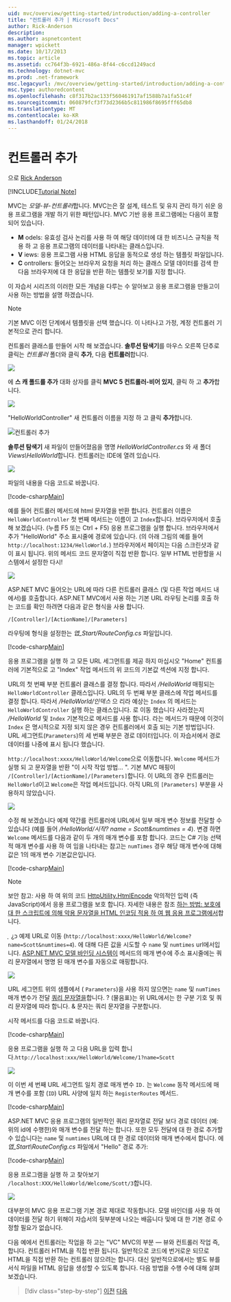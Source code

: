 ```yaml
---
uid: mvc/overview/getting-started/introduction/adding-a-controller
title: "컨트롤러 추가 | Microsoft Docs"
author: Rick-Anderson
description: 
ms.author: aspnetcontent
manager: wpickett
ms.date: 10/17/2013
ms.topic: article
ms.assetid: cc764f3b-6921-486a-8f44-c6ccd1249acd
ms.technology: dotnet-mvc
ms.prod: .net-framework
msc.legacyurl: /mvc/overview/getting-started/introduction/adding-a-controller
msc.type: authoredcontent
ms.openlocfilehash: c8f317b2ac133f560461917af1588b7a1fa51c4f
ms.sourcegitcommit: 060879fcf3f73d2366b5c811986f8695fff65db8
ms.translationtype: MT
ms.contentlocale: ko-KR
ms.lasthandoff: 01/24/2018
---
```

<a name="adding-a-controller"></a>컨트롤러 추가
====================
으로 [Rick Anderson](https://github.com/Rick-Anderson)

[!INCLUDE[Tutorial Note](sample/code-location.md)]

MVC는 *모델-뷰-컨트롤러*합니다. MVC는은 잘 설계, 테스트 및 유지 관리 하기 쉬운 응용 프로그램을 개발 하기 위한 패턴입니다. MVC 기반 응용 프로그램에는 다음이 포함 되어 있습니다.

- **M** odels: 유효성 검사 논리를 사용 하 여 해당 데이터에 대 한 비즈니스 규칙을 적용 하 고 응용 프로그램의 데이터를 나타내는 클래스입니다.
- **V** iews: 응용 프로그램 사용 HTML 응답을 동적으로 생성 하는 템플릿 파일입니다.
- **C** ontrollers: 들어오는 브라우저 요청을 처리 하는 클래스 모델 데이터를 검색 한 다음 브라우저에 대 한 응답을 반환 하는 템플릿 보기를 지정 합니다.

이 자습서 시리즈의 이러한 모든 개념을 다루는 수 알아보고 응용 프로그램을 만들고이 사용 하는 방법을 설명 하겠습니다.

> [!NOTE]
> 기본 MVC 이전 단계에서 템플릿을 선택 했습니다. 이 나타나고 가정, 계정 컨트롤러 기본적으로 관리 합니다.

컨트롤러 클래스를 만들어 시작 해 보겠습니다. **솔루션 탐색기**를 마우스 오른쪽 단추로 클릭는 *컨트롤러* 폴더와 클릭 **추가**, 다음 **컨트롤러**합니다.


![](adding-a-controller/_static/image1.png)

에 **스 캐 폴드를 추가** 대화 상자를 클릭 **MVC 5 컨트롤러-비어 있지**, 클릭 하 고 **추가**합니다.

![](adding-a-controller/_static/image2.png)  
 

"HelloWorldController" 새 컨트롤러 이름을 지정 하 고 클릭 **추가**합니다.

![컨트롤러 추가](adding-a-controller/_static/image3.png)

**솔루션 탐색기** 새 파일이 만들어졌음을 명명 *HelloWorldController.cs* 와 새 폴더 *Views\HelloWorld*합니다. 컨트롤러는 IDE에 열려 있습니다.

![](adding-a-controller/_static/image4.png)

파일의 내용을 다음 코드로 바꿉니다.

[!code-csharp[Main](adding-a-controller/samples/sample1.cs)]

예를 들어 컨트롤러 메서드에 html 문자열을 반환 합니다. 컨트롤러 이름은 `HelloWorldController` 첫 번째 메서드는 이름이 고 `Index`합니다. 브라우저에서 호출 해 보겠습니다. (누름 F5 또는 Ctrl + F5) 응용 프로그램을 실행 합니다. 브라우저에서 추가 &quot;HelloWorld&quot; 주소 표시줄에 경로에 있습니다. (의 아래 그림의 예를 들어 `http://localhost:1234/HelloWorld.`) 브라우저에서 페이지는 다음 스크린샷과 같이 표시 됩니다. 위의 메서드 코드 문자열이 직접 반환 합니다. 일부 HTML 반환할을 시스템에서 설정한 다시!

![](adding-a-controller/_static/image5.png)

ASP.NET MVC 들어오는 URL에 따라 다른 컨트롤러 클래스 (및 다른 작업 메서드 내에서)를 호출합니다. ASP.NET MVC에서 사용 하는 기본 URL 라우팅 논리를 호출 하는 코드를 확인 하려면 다음과 같은 형식을 사용 합니다.

`/[Controller]/[ActionName]/[Parameters]`

라우팅에 형식을 설정한는 *앱\_Start/RouteConfig.cs* 파일입니다.

[!code-csharp[Main](adding-a-controller/samples/sample2.cs?highlight=7-8)]

응용 프로그램을 실행 하 고 모든 URL 세그먼트를 제공 하지 마십시오 "Home" 컨트롤러에 기본적으로 고 "Index" 작업 메서드의 위 코드의 기본값 섹션에 지정 합니다.

URL의 첫 번째 부분 컨트롤러 클래스를 결정 합니다. 따라서 */HelloWorld* 매핑되는 `HelloWorldController` 클래스입니다. URL의 두 번째 부분 클래스에 작업 메서드를 결정 합니다. 따라서 */HelloWorld/인덱스* 으 리라 예상는 `Index` 의 메서드는 `HelloWorldController` 실행 하는 클래스입니다. 로 이동 했습니다 사라졌는지 */HelloWorld* 및 `Index` 기본적으로 메서드를 사용 합니다. 라는 메서드가 때문에 이것이 `Index` 은 명시적으로 지정 되지 않은 경우 컨트롤러에서 호출 되는 기본 방법입니다. URL 세그먼트(`Parameters`)의 세 번째 부분은 경로 데이터입니다. 이 자습서에서 경로 데이터를 나중에 표시 됩니다 했습니다.

`http://localhost:xxxx/HelloWorld/Welcome`으로 이동합니다. `Welcome` 메서드가 실행 되 고 문자열을 반환 &quot;이 시작 작업 방법... &quot;. 기본 MVC 매핑이 `/[Controller]/[ActionName]/[Parameters]`합니다. 이 URL의 경우 컨트롤러는 `HelloWorld`이고 `Welcome`은 작업 메서드입니다. 아직 URL의 `[Parameters]` 부분을 사용하지 않았습니다.

![](adding-a-controller/_static/image6.png)

수정 해 보겠습니다 예제 약간를 컨트롤러에 URL에서 일부 매개 변수 정보를 전달할 수 있습니다 (예를 들어 */HelloWorld/시작? name = Scott&amp;numtimes = 4*). 변경 하면 `Welcome` 메서드를 다음과 같이 두 개의 매개 변수를 포함 합니다. 코드는 C# 기능 선택적 매개 변수를 사용 하 여 임을 나타내는 참고는 `numTimes` 경우 해당 매개 변수에 대해 값은 1의 매개 변수 기본값은입니다.

[!code-csharp[Main](adding-a-controller/samples/sample3.cs)]

> [!NOTE]
> 보안 참고: 사용 하 여 위의 코드 [HttpUtility.HtmlEncode](https://msdn.microsoft.com/library/ee360286(v=vs.110).aspx) 악의적인 입력 (즉 JavaScript)에서 응용 프로그램을 보호 합니다. 자세한 내용은 참조 [하는 방법: 보호에 대 한 스크립트에 의해 악용 문자열을 HTML 인코딩 적용 하 여 웹 응용 프로그램에서](https://msdn.microsoft.com/library/a2a4yykt(v=vs.100).aspx)합니다.


 ְ ְ ¿כ 예제 URL로 이동 (`http://localhost:xxxx/HelloWorld/Welcome?name=Scott&numtimes=4`). 에 대해 다른 값을 시도할 수 `name` 및 `numtimes` url에서입니다. [ASP.NET MVC 모델 바인딩 시스템이](http://odetocode.com/Blogs/scott/archive/2009/04/27/6-tips-for-asp-net-mvc-model-binding.aspx) 메서드의 매개 변수에 주소 표시줄에는 쿼리 문자열에서 명명 된 매개 변수를 자동으로 매핑합니다.

![](adding-a-controller/_static/image7.png)

URL 세그먼트 위의 샘플에서 ( `Parameters`)을 사용 하지 않으면는 `name` 및 `numTimes` 매개 변수가 전달 [쿼리 문자열을](http://en.wikipedia.org/wiki/Query_string)합니다. ? (물음표)는 위 URL에서는 한 구분 기호 및 쿼리 문자열에 따라 합니다. &amp; 문자는 쿼리 문자열을 구분합니다.

시작 메서드를 다음 코드로 바꿉니다.

[!code-csharp[Main](adding-a-controller/samples/sample4.cs)]

응용 프로그램을 실행 하 고 다음 URL을 입력 합니다.`http://localhost:xxx/HelloWorld/Welcome/1?name=Scott`

![](adding-a-controller/_static/image8.png)

이 이번 세 번째 URL 세그먼트 일치 경로 매개 변수 `ID.` 는 `Welcome` 동작 메서드에 매개 변수를 포함 (`ID`) URL 사양에 일치 하는 `RegisterRoutes` 메서드.

[!code-csharp[Main](adding-a-controller/samples/sample5.cs?highlight=7)]

ASP.NET MVC 응용 프로그램의 일반적인 쿼리 문자열로 전달 보다 경로 데이터 (예: 위의 id에 수행한)와 매개 변수를 전달 하는 합니다. 또한 모두 전달에 대 한 경로 추가할 수 있습니다는 `name` 및 `numtimes` URL에 대 한 경로 데이터와 매개 변수에서 합니다. 에 *앱\_Start\RouteConfig.cs* 파일에서 "Hello" 경로 추가:

[!code-csharp[Main](adding-a-controller/samples/sample6.cs?highlight=13-16)]

응용 프로그램을 실행 하 고 찾아보기 `/localhost:XXX/HelloWorld/Welcome/Scott/3`합니다.

![](adding-a-controller/_static/image9.png)

대부분의 MVC 응용 프로그램 기본 경로 제대로 작동합니다. 모델 바인더를 사용 하 여 데이터를 전달 하기 위해이 자습서의 뒷부분에 나오는 배웁니다 및에 대 한 기본 경로 수정할 필요가 없습니다.

다음 예에서 컨트롤러는 작업을 하 고는 &quot;VC&quot; MVC의 부분 — 뷰와 컨트롤러 작업 즉, 합니다. 컨트롤러 HTML을 직접 반환 됩니다. 일반적으로 코드에 번거로운 되므로 HTML을 직접 반환 하는 컨트롤러 않으려는 합니다. 대신 일반적으로에서는 별도 뷰를 서식 파일을 HTML 응답을 생성할 수 있도록 합니다. 다음 방법을 수행 수에 대해 살펴보겠습니다.

>[!div class="step-by-step"]
[이전](getting-started.md)
[다음](adding-a-view.md)
